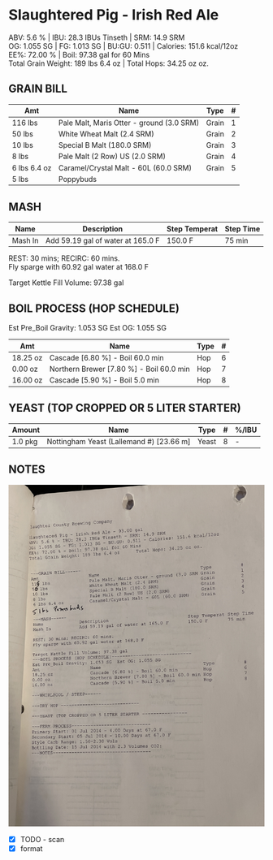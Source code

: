 # Slaughtered Pig - Irish Red Ale
ABV: 5.6 % | IBU: 28.3 IBUs Tinseth | SRM: 14.9 SRM  
OG: 1.055 SG | FG: 1.013 SG | BU:GU: 0.511 | Calories: 151.6 kcal/12oz  
EE%: 72.00 % | Boil: 97.38 gal for 60 Mins      
Total Grain Weight: 189 lbs 6.4 oz  | Total Hops: 34.25 oz oz.   

## GRAIN BILL
| Amt          | Name                                      | Type  | #   |
| ------------ | ----------------------------------------- | ----- | --- |
| 116 lbs      | Pale Malt, Maris Otter - ground (3.0 SRM) | Grain | 1   |
| 50 lbs       | White Wheat Malt (2.4 SRM)                | Grain | 2   |
| 10 lbs       | Special B Malt (180.0 SRM)                | Grain | 3   |
| 8 lbs        | Pale Malt (2 Row) US (2.0 SRM)            | Grain | 4   |
| 6 lbs 6.4 oz | Caramel/Crystal Malt - 60L (60.0 SRM)     | Grain | 5   |
| 5 lbs        | Poppybuds                                 |       |     |

## MASH
| Name    | Description                       | Step Temperat | Step Time |
| ------- | --------------------------------- | ------------- | --------- |
| Mash In | Add 59.19 gal of water at 165.0 F | 150.0 F       | 75 min    |

REST: 30 mins; RECIRC: 60 mins.  
Fly sparge with 60.92 gal water at 168.0 F 

Target Kettle Fill Volume: 97.38 gal

## BOIL PROCESS (HOP SCHEDULE)
Est Pre_Boil Gravity: 1.053 SG    Est OG: 1.055 SG

| Amt      | Name                                     | Type | #   |
| -------- | ---------------------------------------- | ---- | --- |
| 18.25 oz | Cascade [6.80 %] - Boil 60.0 min         | Hop  | 6   |
| 0.00 oz  | Northern Brewer [7.80 %] - Boil 60.0 min | Hop  | 7   |
| 16.00 oz | Cascade [5.90 %] - Boil 5.0 min          | Hop  | 8   |

## YEAST (TOP CROPPED OR 5 LITER STARTER)
| Amount  | Name                                     | Type  | #   | %/IBU |
| ------- | ---------------------------------------- | ----- | --- | ----- |
| 1.0 pkg | Nottingham Yeast (Lallemand #) [23.66 m] | Yeast | 8   | -     |



## NOTES

![](../assets/media/Famine.jpg)

- [x] TODO - scan
- [x] format